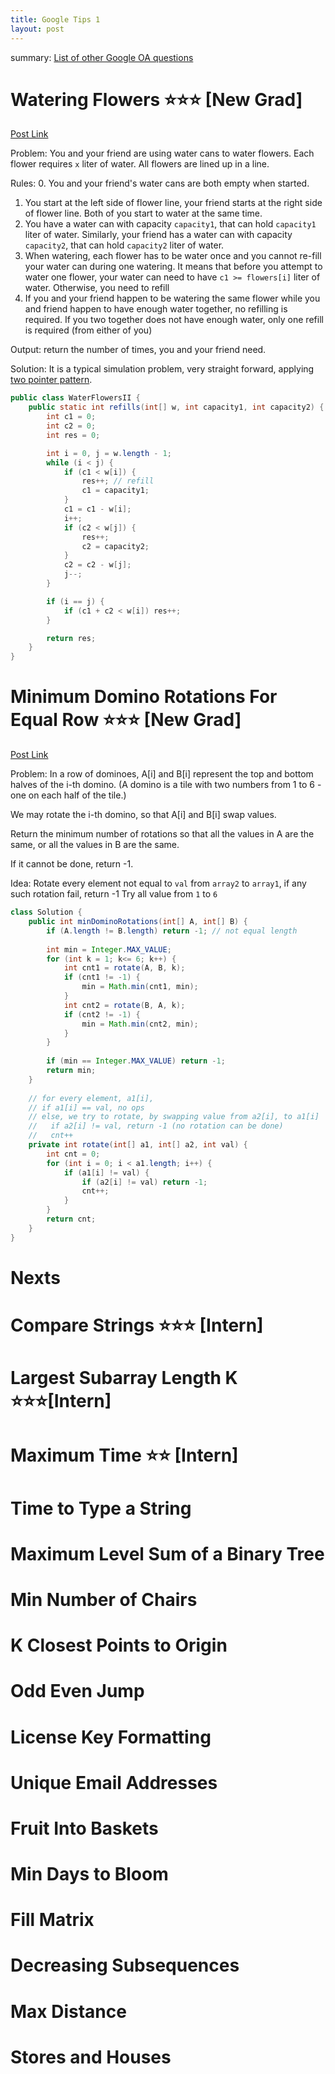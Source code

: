 ```yaml
---
title: Google Tips 1
layout: post
---
```


summary: [List of other Google OA questions](https://leetcode.com/discuss/interview-question/352460/Google-Online-Assessment-Questions)

# Watering Flowers ⭐⭐⭐ [New Grad]

[Post Link](https://leetcode.com/discuss/interview-question/394347/)

Problem: 
You and your friend are using water cans to water flowers. Each flower requires `x` liter of water. All flowers are lined up in a line. 

Rules:
0. You and your friend's water cans are both empty when started. 
1. You start at the left side of flower line, your friend starts at the right side of flower line. Both of you start to water at the same time. 
2. You have a water can with capacity `capacity1`, that can hold `capacity1` liter of water. Similarly, your friend has a water can with capacity `capacity2`, that can hold `capacity2` liter of water. 
3. When watering, each flower has to be water once and you cannot re-fill your water can during one watering. It means that before you attempt to water one flower, your water can need to have `c1 >= flowers[i]` liter of water. Otherwise, you need to refill
4. If you and your friend happen to be watering the same flower while you and friend happen to have enough water together, no refilling is required. If you two together does not have enough water, only one refill is required (from either of you)

Output:
return the number of times, you and your friend need. 

Solution:
It is a typical simulation problem, very straight forward, applying [two pointer pattern](https://www.educative.io/courses/grokking-the-coding-interview/xlK78P3Xl7E). 

```java
public class WaterFlowersII { 
    public static int refills(int[] w, int capacity1, int capacity2) {
        int c1 = 0;
        int c2 = 0;
        int res = 0;

        int i = 0, j = w.length - 1;
        while (i < j) {
            if (c1 < w[i]) {
                res++; // refill
                c1 = capacity1;
            }
            c1 = c1 - w[i];
            i++;
            if (c2 < w[j]) {
                res++;
                c2 = capacity2;
            }
            c2 = c2 - w[j];
            j--;
        }

        if (i == j) {
            if (c1 + c2 < w[i]) res++;
        }

        return res;
    }
}
```

# Minimum Domino Rotations For Equal Row ⭐⭐⭐ [New Grad]

[Post Link](https://leetcode.com/problems/minimum-domino-rotations-for-equal-row/)

Problem: In a row of dominoes, A[i] and B[i] represent the top and bottom halves of the i-th domino.  (A domino is a tile with two numbers from 1 to 6 - one on each half of the tile.)

We may rotate the i-th domino, so that A[i] and B[i] swap values.

Return the minimum number of rotations so that all the values in A are the same, or all the values in B are the same.

If it cannot be done, return -1.


Idea: 
Rotate every element not equal to `val` from `array2` to `array1`, if any such rotation fail, return -1
Try all value from `1` to `6`
 
```java
class Solution {
    public int minDominoRotations(int[] A, int[] B) {
        if (A.length != B.length) return -1; // not equal length
        
        int min = Integer.MAX_VALUE;
        for (int k = 1; k<= 6; k++) {
            int cnt1 = rotate(A, B, k);
            if (cnt1 != -1) {
                min = Math.min(cnt1, min);
            }
            int cnt2 = rotate(B, A, k);
            if (cnt2 != -1) {
                min = Math.min(cnt2, min);
            }
        }
    
        if (min == Integer.MAX_VALUE) return -1;
        return min;
    }
    
    // for every element, a1[i], 
    // if a1[i] == val, no ops
    // else, we try to rotate, by swapping value from a2[i], to a1[i]
    //   if a2[i] != val, return -1 (no rotation can be done)
    //   cnt++
    private int rotate(int[] a1, int[] a2, int val) {
        int cnt = 0;
        for (int i = 0; i < a1.length; i++) {
            if (a1[i] != val) {
                if (a2[i] != val) return -1; 
                cnt++;
            }
        }
        return cnt;
    }
}
```
# Nexts 

# Compare Strings ⭐⭐⭐ [Intern]
# Largest Subarray Length K ⭐⭐⭐[Intern]
# Maximum Time ⭐⭐ [Intern]

# Time to Type a String
# Maximum Level Sum of a Binary Tree
# Min Number of Chairs
# K Closest Points to Origin
# Odd Even Jump
# License Key Formatting
# Unique Email Addresses
# Fruit Into Baskets
# Min Days to Bloom
# Fill Matrix
# Decreasing Subsequences
# Max Distance
# Stores and Houses
